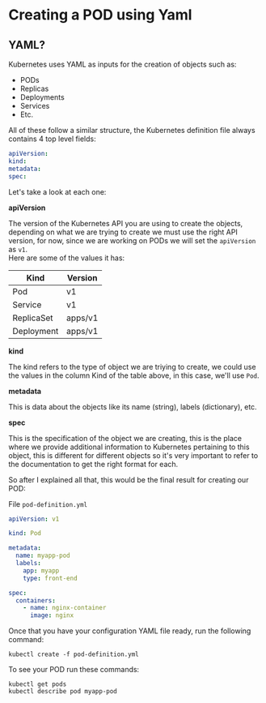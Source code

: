 # Creating a POD using Yaml

## YAML?

Kubernetes uses YAML as inputs for the creation of objects such as:

- PODs
- Replicas
- Deployments
- Services
- Etc.

All of these follow a similar structure, the Kubernetes definition file always contains 4 top level fields:

```yaml
apiVersion:
kind:
metadata:
spec:
```

Let's take a look at each one:

**apiVersion**

The version of the Kubernetes API you are using to create the objects, depending on what we are trying to create we must use the right API version, for now, since we are working on PODs we will set the `apiVersion` as `v1`.  
Here are some of the values it has:

| Kind       | Version |
| ---------- | ------- |
| Pod        | v1      |
| Service    | v1      |
| ReplicaSet | apps/v1 |
| Deployment | apps/v1 |

**kind**

The kind refers to the type of object we are triying to create, we could use the values in the column Kind of the table above, in this case, we'll use `Pod`.

**metadata**

This is data about the objects like its name (string), labels (dictionary), etc.

**spec**

This is the specification of the object we are creating, this is the place where we provide additional information to Kubernetes pertaining to this object, this is different for different objects so it's very important to refer to the documentation to get the right format for each.

So after I explained all that, this would be the final result for creating our POD:

File `pod-definition.yml`
```yaml
apiVersion: v1

kind: Pod

metadata:
  name: myapp-pod
  labels:
    app: myapp
    type: front-end

spec:
  containers:
    - name: nginx-container
      image: nginx
```

Once that you have your configuration YAML file ready, run the following command:

```
kubectl create -f pod-definition.yml
```

To see your POD run these commands:

```
kubectl get pods
kubectl describe pod myapp-pod
```

